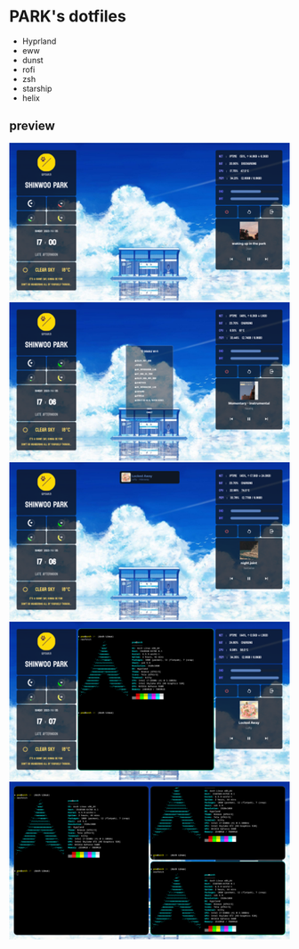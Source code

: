 # PARK's dotfiles

* Hyprland
* eww
* dunst
* rofi
* zsh
* starship
* helix

## preview
![](https://github.com/p-sw/stylish-dotfiles/blob/main/dotfile_preview.png)
![](https://github.com/p-sw/stylish-dotfiles/blob/main/dotfile_preview_2.png)
![](https://github.com/p-sw/stylish-dotfiles/blob/main/dotfile_preview_3.png)
![](https://github.com/p-sw/stylish-dotfiles/blob/main/dotfile_preview_4.png)
![](https://github.com/p-sw/stylish-dotfiles/blob/main/dotfile_preview_5.png)
